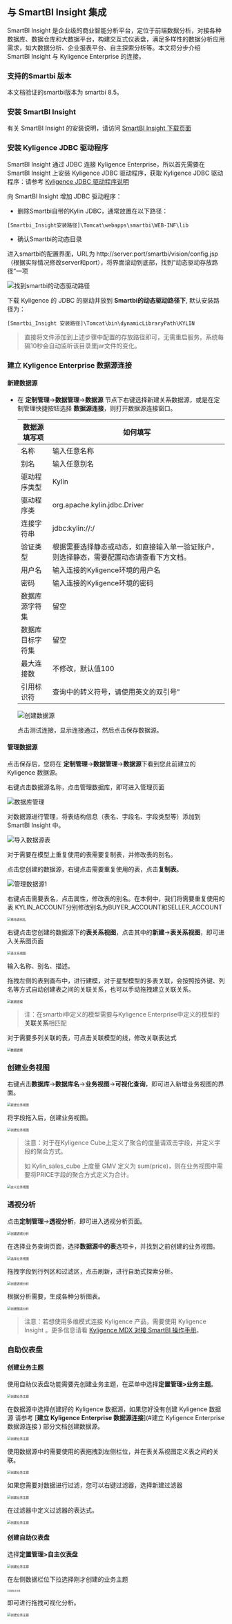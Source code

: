 ## 与 SmartBI Insight 集成

SmartBI Insight 是企业级的商业智能分析平台，定位于前端数据分析，对接各种数据库、数据仓库和大数据平台，构建交互式仪表盘，满足多样性的数据分析应用需求，如大数据分析、企业报表平台、自主探索分析等。本文将分步介绍 SmartBI Insight 与 Kyligence Enterprise 的连接。

### 支持的Smartbi 版本

本文档验证的smartbi版本为 smartbi 8.5。

### 安装 SmartBI Insight

有关 SmartBI Insight 的安装说明，请访问 [SmartBI Insight 下载页面](http://www.SmartBI.com.cn/download)

### 安装 Kyligence JDBC 驱动程序

SmartBI Insight 通过 JDBC 连接 Kyligence Enterprise，所以首先需要在SmartBI Insight 上安装 Kyligence JDBC 驱动程序，获取 Kyligence JDBC 驱动程序：请参考 [Kyligence JDBC 驱动程序说明](../driver/jdbc.cn.md)

向 SmartBI Insight 增加 JDBC 驱动程序：

* 删除Smartbi自带的Kylin JDBC，通常放置在以下路径：

`[Smartbi_Insight安装路径]\Tomcat\webapps\smartbi\WEB-INF\lib`

* 确认Smartbi的动态目录

进入smartbi的配置界面，URL为 http://server:port/smartbi/vision/config.jsp（根据实际情况修改server和port），将界面滚动到底部，找到“动态驱动存放路径”一项

![找到smartbi的动态驱动路径](../images/SmartBI/dynamicpath.png)



下载 Kyligence 的 JDBC 的驱动并放到 **Smartbi的动态驱动路径下**, 默认安装路径为：

`[Smartbi_Insight 安装路径]\Tomcat\bin\dynamicLibraryPath\KYLIN`

> 直接将文件添加到上述步骤中配置的存放路径即可，无需重启服务。系统每隔10秒会自动监听该目录里jar文件的变化。



### 建立 Kyligence Enterprise 数据源连接

#### 新建数据源

+ 在 **定制管理**->**数据管理**->**数据源** 节点下右键选择新建关系数据源，或是在定制管理快捷按钮选择 **数据源连接**，则打开数据源连接窗口。

  | **数据源填写项** | **如何填写**                                                 |
  | ---------------- | ------------------------------------------------------------ |
  | 名称             | 输入任意名称                                                 |
  | 别名             | 输入任意别名                                                 |
  | 驱动程序类型     | Kylin                                                        |
  | 驱动程序类       | org.apache.kylin.jdbc.Driver                                 |
  | 连接字符串       | jdbc:kylin://<servername>:<port>/<projectName>               |
  | 验证类型         | 根据需要选择静态或动态，如直接输入单一验证账户，则选择静态，需要配置动态请查看下方文档。 |
  | 用户名           | 输入连接的Kyligence环境的用户名                              |
  | 密码             | 输入连接的Kyligence环境的密码                                |
  | 数据库源字符集   | 留空                                                         |
  | 数据库目标字符集 | 留空                                                         |
  | 最大连接数       | 不修改，默认值100                                            |
  | 引用标识符       | 查询中的转义符号，请使用英文的双引号"                        |

  ![创建数据源](../images/SmartBI/datasource.png)

  点击测试连接，显示连接通过，然后点击保存数据源。

  

#### **管理数据源**

点击保存后，您将在 **定制管理**->**数据管理**->**数据源**下看到您此前建立的 Kyligence 数据源。

右键点击数据源名称，点击管理数据库，即可进入管理页面

![数据库管理](../images/SmartBI/manage_data_source.png)

对数据源进行管理，将表结构信息（表名、字段名、字段类型等）添加到 SmartBI Insight 中。

![导入数据源表](../images/SmartBI/import_tables.png)

对于需要在模型上重复使用的表需要复制表，并修改表的别名。

点击您创建的数据源，右键点击需要重复使用的表，点击**复制表**。

![管理数据源1](../images/SmartBI/copy_tables.png)

右键点击需要表名，点击属性，修改表的别名。在本例中，我们将需要重复使用的表 KYLIN_ACCOUNT分别修改别名为BUYER_ACCOUNT和SELLER_ACCOUNT

<img src="../images/SmartBI/change_table_alias.png" alt="修改表别名" style="zoom:50%;" />



右键点击您创建的数据源下的**表关系视图**，点击其中的**新建**->**表关系视图**，即可进入关系图页面

<img src="../images/SmartBI/data_model.png" alt="表关系视图" style="zoom:50%;" />

输入名称、别名、描述。

拖拽左侧的表到画布中，进行建模，对于星型模型的多表关联，会按照按外键、列名等方式自动创建表之间的关联关系，也可以手动拖拽建立关联关系。

<img src="../images/SmartBI/canvas.png" alt="数据建模" style="zoom:50%;" />



> 注：在smartbi中定义的模型需要与Kyligence Enterprise中定义的模型的**关联关系**相匹配

对于需要多列关联的表，可点击关联模型的线，修改关联表达式

<img src="../images/SmartBI/composite_join_key.png" alt="数据建模" style="zoom:50%;" />



### 创建业务视图

右键点击**数据库**->**数据库名**->**业务视图**->**可视化查询**，即可进入新增业务视图的界面。

<img src="../images/SmartBI/business_view.png" alt="新建业务视图" style="zoom:50%;" />

将字段拖入后，创建业务视图。

<img src="../images/SmartBI/create_business_view.png" alt="创建业务视图" style="zoom:50%;" />

>注意：对于在Kyligence Cube上定义了聚合的度量请双击字段，并定义字段的聚合方式。
>
>如 Kylin_sales_cube 上度量 GMV 定义为 sum(price)，则在业务视图中需要将PRICE字段的聚合方式定义为合计。

<img src="../images/SmartBI/define_aggregation.png" alt="定义业务视图" style="zoom:50%;" />

### 透视分析

点击**定制管理**->**透视分析**，即可进入透视分析页面。

<img src="../images/SmartBI/pivot_analysis.png" alt="创建透视分析" style="zoom:50%;" />

在选择业务查询页面，选择**数据源中的表**选项卡，并找到之前创建的业务视图。

<img src="../images/SmartBI/choose_business_view.png" alt="选择业务视图" style="zoom:50%;" />

拖拽字段到行列区和过滤区，点击刷新，进行自助式探索分析。

<img src="../images/SmartBI/create_pivot_analysis.png" alt="创建透视分析" style="zoom:50%;" />

根据分析需要，生成各种分析图表。

<img src="../images/SmartBI/chart.png" alt="创建图表分析" style="zoom:50%;" />



> 注意：若想使用多维模式连接 Kyligence 产品，需要使用 Kyligence Insight 。更多信息请看 [Kyligence MDX 对接 SmartBI 操作手册](https://docs.kyligence.io/books/mdx/v1.0/zh-cn/integration/smartbi_integration.cn.html)。

### 自助仪表盘

#### 创建业务主题

使用自助仪表盘功能需要先创建业务主题，在菜单中选择**定置管理>业务主题**。

<img src="../images/SmartBI/business_theme.png" alt="创建业务主题" style="zoom:50%;" />

在数据源中选择创建好的 Kyligence 数据源，如果您好没有创建 Kyligence 数据源 请参考 [**建立 Kyligence Enterprise 数据源连接**](#建立 Kyligence Enterprise 数据源连接 ) 部分文档创建数据源。

<img src="../images/SmartBI/choose_data_source.png" alt="创建业务主题" style="zoom:50%;" />

使用数据源中的需要使用的表拖拽到左侧栏位，并在表关系视图定义表之间的关联。

<img src="../images/SmartBI/create_business_theme.png" alt="创建业务主题" style="zoom:50%;" />

如果您需要对数据进行过滤，您可以右键过滤器，选择新建过滤器

<img src="../images/SmartBI/create_filter.png" alt="创建业务主题" style="zoom:50%;" />

在过滤器中定义过滤器的表达式。

<img src="../images/SmartBI/create_filter-2.png" alt="创建业务主题" style="zoom:50%;" />

#### 创建自助仪表盘

选择**定置管理>自主仪表盘**

<img src="../images/SmartBI/create_dashboard.png" alt="创建业务主题" style="zoom:50%;" />

在左侧数据栏位下拉选择刚才创建的业务主题

<img src="../images/SmartBI/choose_business_theme.png" alt="创建业务主题" style="zoom:30%;" />

即可进行拖拽可视化分析。

<img src="../images/SmartBI/dashboard.png" alt="创建业务主题" style="zoom:50%;" />
